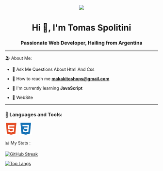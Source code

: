 <div id="header" align="center">
  <img src="https://media.giphy.com/media/zOvBKUUEERdNm/giphy.gif" width="200" />
  <h1 align="center">Hi 👋, I'm Tomas Spolitini</h1>
  <h3 align="center">Passionate Web Developer, Hailing from Argentina</h3>
</div> 

---

<div align="left">
 🏖️ About Me:

 - 📜 Ask Me Questions About Html And Css

 - 📮 How to reach me **makakitoshops@gmail.com**

 - 🌱 I'm currently learning **JavaScript**

 - 🔵 WebSite
</div>

---

<div align="left">
  <h3>🔨 Languages and Tools:</h3>  
  <div>
    <img src="https://github.com/devicons/devicon/blob/master/icons/html5/html5-plain.svg" title="HTML5" alt="HTML" width="40" height="40"/>&nbsp;
    <img src="https://github.com/devicons/devicon/blob/master/icons/css3/css3-plain.svg" title="CSS3" alt="CSS" width="40" height="40"/>&nbsp;
  </div>
</div>

 📊 My Stats :

[![GitHub Streak](http://github-readme-streak-stats.herokuapp.com?user=Tomas-Spolitini&theme=tokyonight-duo)](https://git.io/streak-stats)

[![Top Langs](https://github-readme-stats.vercel.app/api/top-langs/?username=Tomas-Spolitini&layout=donut)](https://github.com/anuraghazra/github-readme-stats)



